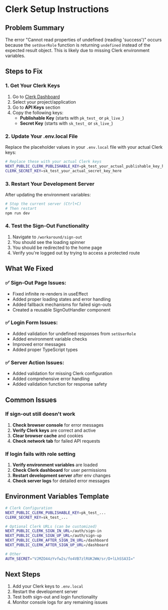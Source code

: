# Clerk Setup Instructions

## Problem Summary

The error "Cannot read properties of undefined (reading 'success')" occurs because the `setUserRole` function is returning `undefined` instead of the expected result object. This is likely due to missing Clerk environment variables.

## Steps to Fix

### 1. Get Your Clerk Keys

1. Go to [Clerk Dashboard](https://dashboard.clerk.com)
2. Select your project/application
3. Go to **API Keys** section
4. Copy the following keys:
   - **Publishable Key** (starts with `pk_test_` or `pk_live_`)
   - **Secret Key** (starts with `sk_test_` or `sk_live_`)

### 2. Update Your .env.local File

Replace the placeholder values in your `.env.local` file with your actual Clerk keys:

```bash
# Replace these with your actual Clerk keys
NEXT_PUBLIC_CLERK_PUBLISHABLE_KEY=pk_test_your_actual_publishable_key_here
CLERK_SECRET_KEY=sk_test_your_actual_secret_key_here
```

### 3. Restart Your Development Server

After updating the environment variables:

```bash
# Stop the current server (Ctrl+C)
# Then restart
npm run dev
```

### 4. Test the Sign-Out Functionality

1. Navigate to `/workaround/sign-out`
2. You should see the loading spinner
3. You should be redirected to the home page
4. Verify you're logged out by trying to access a protected route

## What We Fixed

### ✅ **Sign-Out Page Issues:**

- Fixed infinite re-renders in useEffect
- Added proper loading states and error handling
- Added fallback mechanisms for failed sign-outs
- Created a reusable SignOutHandler component

### ✅ **Login Form Issues:**

- Added validation for undefined responses from `setUserRole`
- Added environment variable checks
- Improved error messages
- Added proper TypeScript types

### ✅ **Server Action Issues:**

- Added validation for missing Clerk configuration
- Added comprehensive error handling
- Added validation function for response safety

## Common Issues

### If sign-out still doesn't work

1. **Check browser console** for error messages
2. **Verify Clerk keys** are correct and active
3. **Clear browser cache** and cookies
4. **Check network tab** for failed API requests

### If login fails with role setting

1. **Verify environment variables** are loaded
2. **Check Clerk dashboard** for user permissions
3. **Restart development server** after env changes
4. **Check server logs** for detailed error messages

## Environment Variables Template

```bash
# Clerk Configuration
NEXT_PUBLIC_CLERK_PUBLISHABLE_KEY=pk_test_...
CLERK_SECRET_KEY=sk_test_...

# Optional Clerk URLs (can be customized)
NEXT_PUBLIC_CLERK_SIGN_IN_URL=/auth/sign-in
NEXT_PUBLIC_CLERK_SIGN_UP_URL=/auth/sign-up
NEXT_PUBLIC_CLERK_AFTER_SIGN_IN_URL=/dashboard
NEXT_PUBLIC_CLERK_AFTER_SIGN_UP_URL=/dashboard

# Other
AUTH_SECRET="VJMZO44zYvfw2s/fo4VB7zlRUKJWW/sr/D+lLhSSA3I="
```

## Next Steps

1. Add your Clerk keys to `.env.local`
2. Restart the development server
3. Test both sign-out and login functionality
4. Monitor console logs for any remaining issues
